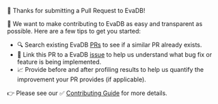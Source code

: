 👋 Thanks for submitting a Pull Request to EvaDB!

🙌 We want to make contributing to EvaDB as easy and transparent as possible. Here are a few tips to get you started:

- 🔍 Search existing EvaDB [PRs](https://github.com/georgia-tech-db/eva/pulls) to see if a similar PR already exists.
- 🔗 Link this PR to a EvaDB [issue](https://github.com/georgia-tech-db/eva/issues) to help us understand what bug fix or feature is being implemented.
- 📈 Provide before and after profiling results to help us quantify the improvement your PR provides (if applicable).

👉 Please see our ✅ [Contributing Guide](https://evadb.readthedocs.io/en/stable/source/contribute/index.html) for more details.

